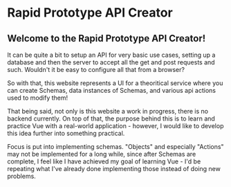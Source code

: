 # Rapid Prototype API Creator

Welcome to the Rapid Prototype API Creator!
-------------------------------------------

It can be quite a bit to setup an API for very basic use cases, setting up a database and then the server to accept all the get and post requests and such.
Wouldn't it be easy to configure all that from a browser?

So with that, this website represents a UI for a theoritical service where you can create Schemas, data instances of Schemas, and various api actions used to modify them!

That being said, not only is this website a work in progress, there is no backend currently. On top of that, the purpose behind this is to learn and practice Vue
with a real-world application - however, I would like to develop this idea further into something practical.

Focus is put into implementing schemas. "Objects" and especially "Actions" may not be implemented for a long while, since after Schemas are complete, I feel like I have achieved my 
goal of learning Vue - I'd be repeating what I've already done implementing those instead of doing new problems.